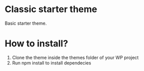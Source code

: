 # Classic starter theme
Basic starter theme. 

# How to install?
1. Clone the theme inside the themes folder of your WP project
2. Run npm install to install dependecies
